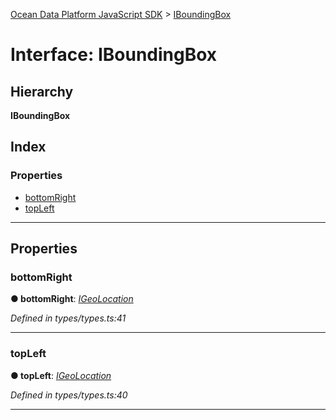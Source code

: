 [Ocean Data Platform JavaScript SDK](../README.md) > [IBoundingBox](../interfaces/iboundingbox.md)

# Interface: IBoundingBox

## Hierarchy

**IBoundingBox**

## Index

### Properties

* [bottomRight](iboundingbox.md#bottomright)
* [topLeft](iboundingbox.md#topleft)

---

## Properties

<a id="bottomright"></a>

###  bottomRight

**● bottomRight**: *[IGeoLocation](igeolocation.md)*

*Defined in types/types.ts:41*

___
<a id="topleft"></a>

###  topLeft

**● topLeft**: *[IGeoLocation](igeolocation.md)*

*Defined in types/types.ts:40*

___


